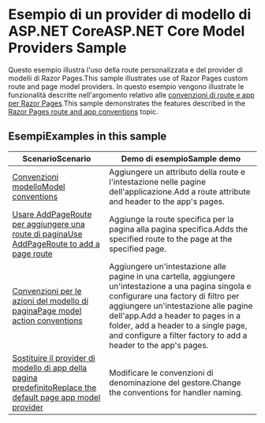 # <a name="aspnet-core-model-providers-sample"></a><span data-ttu-id="da5c1-101">Esempio di un provider di modello di ASP.NET Core</span><span class="sxs-lookup"><span data-stu-id="da5c1-101">ASP.NET Core Model Providers Sample</span></span>

<span data-ttu-id="da5c1-102">Questo esempio illustra l'uso della route personalizzata e del provider di modelli di Razor Pages.</span><span class="sxs-lookup"><span data-stu-id="da5c1-102">This sample illustrates use of Razor Pages custom route and page model providers.</span></span> <span data-ttu-id="da5c1-103">In questo esempio vengono illustrate le funzionalità descritte nell'argomento relativo alle [convenzioni di route e app per Razor Pages](https://docs.microsoft.com/aspnet/core/razor-pages/razor-pages-convention-features).</span><span class="sxs-lookup"><span data-stu-id="da5c1-103">This sample demonstrates the features described in the [Razor Pages route and app conventions](https://docs.microsoft.com/aspnet/core/razor-pages/razor-pages-convention-features) topic.</span></span>

## <a name="examples-in-this-sample"></a><span data-ttu-id="da5c1-104">Esempi</span><span class="sxs-lookup"><span data-stu-id="da5c1-104">Examples in this sample</span></span>

| <span data-ttu-id="da5c1-105">Scenario</span><span class="sxs-lookup"><span data-stu-id="da5c1-105">Scenario</span></span> | <span data-ttu-id="da5c1-106">Demo di esempio</span><span class="sxs-lookup"><span data-stu-id="da5c1-106">Sample demo</span></span> |
| -------- | ----------- |
| [<span data-ttu-id="da5c1-107">Convenzioni modello</span><span class="sxs-lookup"><span data-stu-id="da5c1-107">Model conventions</span></span>](https://docs.microsoft.com/aspnet/core/razor-pages/razor-pages-conventions#model-conventions) | <span data-ttu-id="da5c1-108">Aggiungere un attributo della route e l'intestazione nelle pagine dell'applicazione.</span><span class="sxs-lookup"><span data-stu-id="da5c1-108">Add a route attribute and header to the app's pages.</span></span> |
| [<span data-ttu-id="da5c1-109">Usare AddPageRoute per aggiungere una route di pagina</span><span class="sxs-lookup"><span data-stu-id="da5c1-109">Use AddPageRoute to add a page route</span></span>](https://docs.microsoft.com/aspnet/core/razor-pages/razor-pages-conventions#configure-a-page-route) | <span data-ttu-id="da5c1-110">Aggiunge la route specifica per la pagina alla pagina specifica.</span><span class="sxs-lookup"><span data-stu-id="da5c1-110">Adds the specified route to the page at the specified page.</span></span> |
| [<span data-ttu-id="da5c1-111">Convenzioni per le azioni del modello di pagina</span><span class="sxs-lookup"><span data-stu-id="da5c1-111">Page model action conventions</span></span>](https://docs.microsoft.com/aspnet/core/razor-pages/razor-pages-conventions#page-model-action-conventions) | <span data-ttu-id="da5c1-112">Aggiungere un'intestazione alle pagine in una cartella, aggiungere un'intestazione a una pagina singola e configurare una factory di filtro per aggiungere un'intestazione alle pagine dell'app.</span><span class="sxs-lookup"><span data-stu-id="da5c1-112">Add a header to pages in a folder, add a header to a single page, and configure a filter factory to add a header to the app's pages.</span></span> |
| [<span data-ttu-id="da5c1-113">Sostituire il provider di modello di app della pagina predefinito</span><span class="sxs-lookup"><span data-stu-id="da5c1-113">Replace the default page app model provider</span></span>](https://docs.microsoft.com/aspnet/core/razor-pages/razor-pages-conventions#replace-the-default-page-app-model-provider) | <span data-ttu-id="da5c1-114">Modificare le convenzioni di denominazione del gestore.</span><span class="sxs-lookup"><span data-stu-id="da5c1-114">Change the conventions for handler naming.</span></span> |
